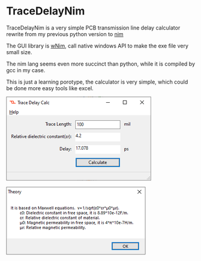 # TraceDelayNim

TraceDelayNim is a very simple PCB transmission line delay calculator rewrite from my previous python version to [nim](https://nim-lang.org)

The  GUI library is [wNim](https://github.com/khchen/wNim), call native windows API to make the exe file very small size.

The nim lang seems even more  succinct than python, while it is compiled by gcc in my case.

This is just a learning porotype, the calculator is very simple, which could be done more easy tools like excel.



![gui](doc/gui.png)

![theory](doc/theory.png)